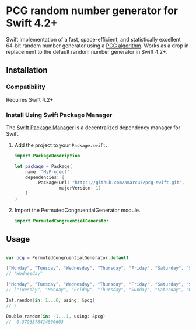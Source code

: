 #  PCG random number generator for Swift 4.2+

Swift implementation of a fast, space-efficient, and statistically excellent 64-bit random number generator using a [PCG algorithm](http://www.pcg-random.org). Works as a drop in replacement to the default random number generator in Swift 4.2+.

## Installation

### Compatibility

Requires Swift 4.2+

### Install Using Swift Package Manager
The [Swift Package Manager](https://swift.org/package-manager/) is a decentralized dependency manager for Swift.

1. Add the project to your `Package.swift`.

    ```swift
    import PackageDescription

    let package = Package(
        name: "MyProject",
        dependencies: [
            .Package(url: "https://github.com/amarcu5/pcg-swift.git",
                     majorVersion: 1)
        ]
    )
    ```

2. Import the PermutedCongruentialGenerator module.

    ```swift
    import PermutedCongruentialGenerator
    ```

## Usage

```Swift

var pcg = PermutedCongruentialGenerator.default

["Monday", "Tuesday", "Wednesday", "Thursday", "Friday", "Saturday", "Sunday"].randomElement(using: &pcg)!
// "Wednesday"

["Monday", "Tuesday", "Wednesday", "Thursday", "Friday", "Saturday", "Sunday"].shuffled(using: &pcg)
// ["Tuesday", "Monday", "Friday", "Thursday", "Sunday", "Saturday", "Wednesday"]

Int.random(in: 1...6, using: &pcg)
// 5

Double.random(in: -1...1, using: &pcg)
// -0.5793378414800663
```
